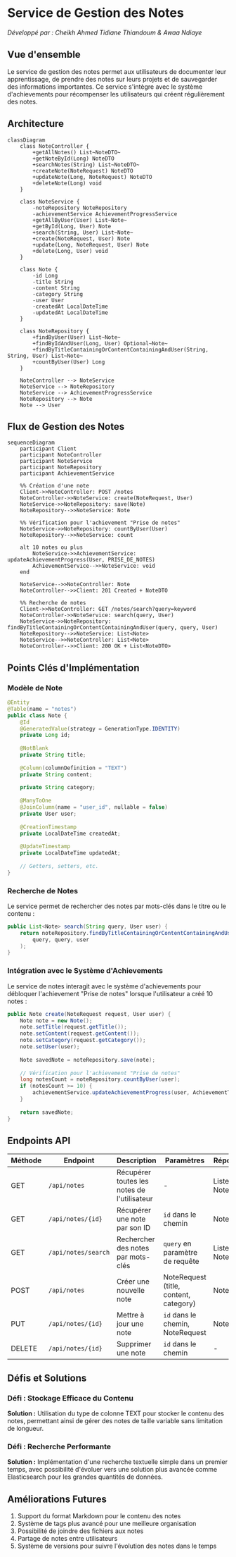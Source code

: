 # Service de Gestion des Notes

*Développé par : Cheikh Ahmed Tidiane Thiandoum & Awaa Ndiaye*

## Vue d'ensemble

Le service de gestion des notes permet aux utilisateurs de documenter leur apprentissage, de prendre des notes sur leurs projets et de sauvegarder des informations importantes. Ce service s'intègre avec le système d'achievements pour récompenser les utilisateurs qui créent régulièrement des notes.

## Architecture

```mermaid
classDiagram
    class NoteController {
        +getAllNotes() List~NoteDTO~
        +getNoteById(Long) NoteDTO
        +searchNotes(String) List~NoteDTO~
        +createNote(NoteRequest) NoteDTO
        +updateNote(Long, NoteRequest) NoteDTO
        +deleteNote(Long) void
    }
    
    class NoteService {
        -noteRepository NoteRepository
        -achievementService AchievementProgressService
        +getAllByUser(User) List~Note~
        +getById(Long, User) Note
        +search(String, User) List~Note~
        +create(NoteRequest, User) Note
        +update(Long, NoteRequest, User) Note
        +delete(Long, User) void
    }
    
    class Note {
        -id Long
        -title String
        -content String
        -category String
        -user User
        -createdAt LocalDateTime
        -updatedAt LocalDateTime
    }
    
    class NoteRepository {
        +findByUser(User) List~Note~
        +findByIdAndUser(Long, User) Optional~Note~
        +findByTitleContainingOrContentContainingAndUser(String, String, User) List~Note~
        +countByUser(User) Long
    }
    
    NoteController --> NoteService
    NoteService --> NoteRepository
    NoteService --> AchievementProgressService
    NoteRepository --> Note
    Note --> User
```

## Flux de Gestion des Notes

```mermaid
sequenceDiagram
    participant Client
    participant NoteController
    participant NoteService
    participant NoteRepository
    participant AchievementService
    
    %% Création d'une note
    Client->>NoteController: POST /notes
    NoteController->>NoteService: create(NoteRequest, User)
    NoteService->>NoteRepository: save(Note)
    NoteRepository-->>NoteService: Note
    
    %% Vérification pour l'achievement "Prise de notes"
    NoteService->>NoteRepository: countByUser(User)
    NoteRepository-->>NoteService: count
    
    alt 10 notes ou plus
        NoteService->>AchievementService: updateAchievementProgress(User, PRISE_DE_NOTES)
        AchievementService-->>NoteService: void
    end
    
    NoteService-->>NoteController: Note
    NoteController-->>Client: 201 Created + NoteDTO
    
    %% Recherche de notes
    Client->>NoteController: GET /notes/search?query=keyword
    NoteController->>NoteService: search(query, User)
    NoteService->>NoteRepository: findByTitleContainingOrContentContainingAndUser(query, query, User)
    NoteRepository-->>NoteService: List<Note>
    NoteService-->>NoteController: List<Note>
    NoteController-->>Client: 200 OK + List<NoteDTO>
```

## Points Clés d'Implémentation

### Modèle de Note

```java
@Entity
@Table(name = "notes")
public class Note {
    @Id
    @GeneratedValue(strategy = GenerationType.IDENTITY)
    private Long id;
    
    @NotBlank
    private String title;
    
    @Column(columnDefinition = "TEXT")
    private String content;
    
    private String category;
    
    @ManyToOne
    @JoinColumn(name = "user_id", nullable = false)
    private User user;
    
    @CreationTimestamp
    private LocalDateTime createdAt;
    
    @UpdateTimestamp
    private LocalDateTime updatedAt;
    
    // Getters, setters, etc.
}
```

### Recherche de Notes

Le service permet de rechercher des notes par mots-clés dans le titre ou le contenu :

```java
public List<Note> search(String query, User user) {
    return noteRepository.findByTitleContainingOrContentContainingAndUser(
        query, query, user
    );
}
```

### Intégration avec le Système d'Achievements

Le service de notes interagit avec le système d'achievements pour débloquer l'achievement "Prise de notes" lorsque l'utilisateur a créé 10 notes :

```java
public Note create(NoteRequest request, User user) {
    Note note = new Note();
    note.setTitle(request.getTitle());
    note.setContent(request.getContent());
    note.setCategory(request.getCategory());
    note.setUser(user);
    
    Note savedNote = noteRepository.save(note);
    
    // Vérification pour l'achievement "Prise de notes"
    long notesCount = noteRepository.countByUser(user);
    if (notesCount >= 10) {
        achievementService.updateAchievementProgress(user, AchievementType.PRISE_DE_NOTES);
    }
    
    return savedNote;
}
```

## Endpoints API

| Méthode | Endpoint | Description | Paramètres | Réponse |
|---------|----------|-------------|------------|---------|
| GET | `/api/notes` | Récupérer toutes les notes de l'utilisateur | - | Liste de NoteDTO |
| GET | `/api/notes/{id}` | Récupérer une note par son ID | `id` dans le chemin | NoteDTO |
| GET | `/api/notes/search` | Rechercher des notes par mots-clés | `query` en paramètre de requête | Liste de NoteDTO |
| POST | `/api/notes` | Créer une nouvelle note | NoteRequest (title, content, category) | NoteDTO |
| PUT | `/api/notes/{id}` | Mettre à jour une note | `id` dans le chemin, NoteRequest | NoteDTO |
| DELETE | `/api/notes/{id}` | Supprimer une note | `id` dans le chemin | - |

## Défis et Solutions

### Défi : Stockage Efficace du Contenu

**Solution :** Utilisation du type de colonne TEXT pour stocker le contenu des notes, permettant ainsi de gérer des notes de taille variable sans limitation de longueur.

### Défi : Recherche Performante

**Solution :** Implémentation d'une recherche textuelle simple dans un premier temps, avec possibilité d'évoluer vers une solution plus avancée comme Elasticsearch pour les grandes quantités de données.

## Améliorations Futures

1. Support du format Markdown pour le contenu des notes
2. Système de tags plus avancé pour une meilleure organisation
3. Possibilité de joindre des fichiers aux notes
4. Partage de notes entre utilisateurs
5. Système de versions pour suivre l'évolution des notes dans le temps
